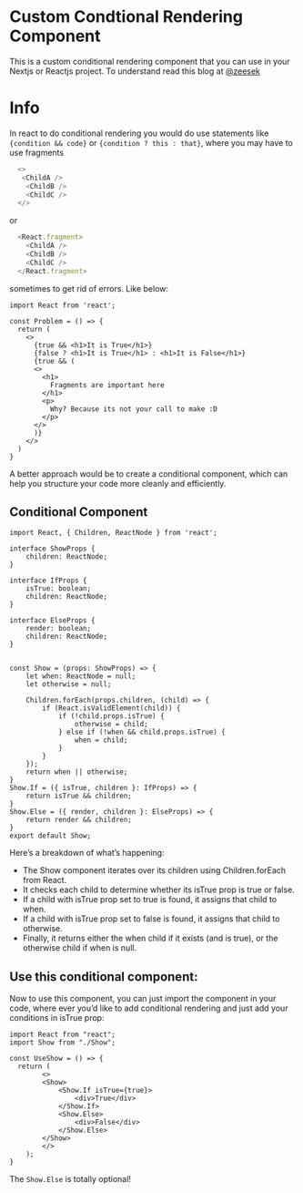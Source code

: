 # Custom Condtional Rendering Component
This is a custom conditional rendering component that you can use in your Nextjs or Reactjs project.
To understand read this blog at [@zeesek](https://medium.com/@zeesek/custom-conditional-rendering-component-in-reactjs-nextjs-cd8e92a7110a)

# Info

In react to do conditional rendering you would do use statements like `{condition && code}` or `{condition ? this : that}`, where you may have to use fragments 
```react.js
  <>
   <ChildA />
    <ChildB />
    <ChildC />
  </>
```
or
```react.js
  <React.fragment>
    <ChildA />
    <ChildB />
    <ChildC />
  </React.fragment>
```
sometimes to get rid of errors. Like below:
```tsx
import React from 'react';

const Problem = () => {
  return (
    <>
      {true && <h1>It is True</h1>}
      {false ? <h1>It is True</h1> : <h1>It is False</h1>}
      {true && (
      <>
        <h1>
          Fragments are important here
        </h1>
        <p>
          Why? Because its not your call to make :D
        </p>
      </>
      )}
    </>
  )
}
```

A better approach would be to create a conditional component, which can help you structure your code more cleanly and efficiently.

## Conditional Component
```tsx
import React, { Children, ReactNode } from 'react';

interface ShowProps {
    children: ReactNode;
}

interface IfProps {
    isTrue: boolean;
    children: ReactNode;
}

interface ElseProps {
    render: boolean;
    children: ReactNode;
}


const Show = (props: ShowProps) => {
    let when: ReactNode = null;
    let otherwise = null;

    Children.forEach(props.children, (child) => {
        if (React.isValidElement(child)) {
            if (!child.props.isTrue) {
                otherwise = child;
            } else if (!when && child.props.isTrue) {
                when = child;
            }
        }
    });
    return when || otherwise;
}
Show.If = ({ isTrue, children }: IfProps) => {
    return isTrue && children;
}
Show.Else = ({ render, children }: ElseProps) => {
    return render && children;
}
export default Show;
```
Here’s a breakdown of what’s happening:

- The Show component iterates over its children using Children.forEach from React.
- It checks each child to determine whether its isTrue prop is true or false.
- If a child with isTrue prop set to true is found, it assigns that child to when.
- If a child with isTrue prop set to false is found, it assigns that child to otherwise.
- Finally, it returns either the when child if it exists (and is true), or the otherwise child if when is null.

## Use this conditional component:
Now to use this component, you can just import the component in your code, where ever you’d like to add conditional rendering and just add your conditions in isTrue prop:
```tsx
import React from "react";
import Show from "./Show";

const UseShow = () => {
  return (
        <>
        <Show>
            <Show.If isTrue={true}>
                <div>True</div>
            </Show.If>
            <Show.Else>
                <div>False</div>
            </Show.Else>
        </Show>
        </>
    );
}
```
The `Show.Else` is totally optional!

